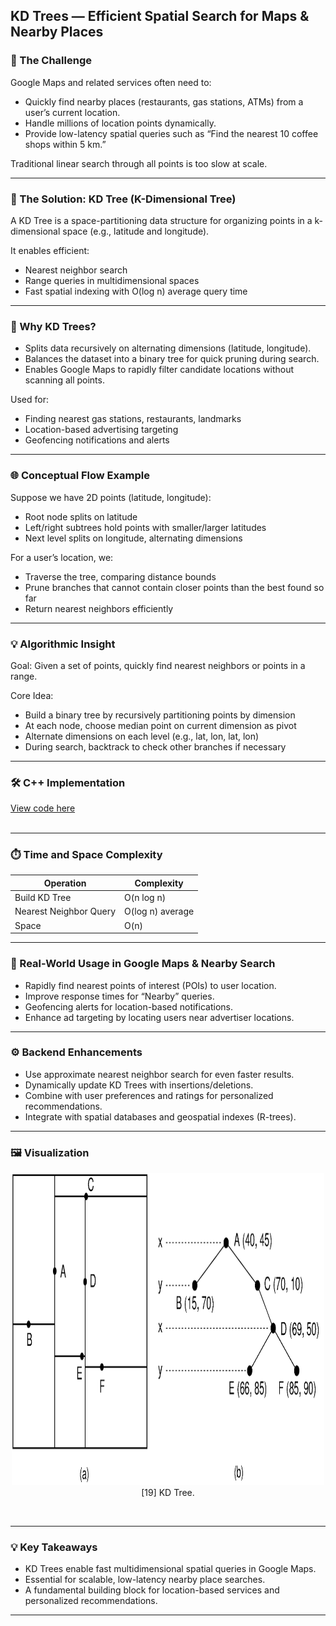 ## KD Trees — Efficient Spatial Search for Maps & Nearby Places

### 🎯 The Challenge

Google Maps and related services often need to:

* Quickly find nearby places (restaurants, gas stations, ATMs) from a user’s current location.
* Handle millions of location points dynamically.
* Provide low-latency spatial queries such as “Find the nearest 10 coffee shops within 5 km.”

Traditional linear search through all points is too slow at scale.

---

### 🚀 The Solution: KD Tree (K-Dimensional Tree)

A KD Tree is a space-partitioning data structure for organizing points in a k-dimensional space (e.g., latitude and longitude).

It enables efficient:

* Nearest neighbor search
* Range queries in multidimensional spaces
* Fast spatial indexing with O(log n) average query time

---

### 🧠 Why KD Trees?

* Splits data recursively on alternating dimensions (latitude, longitude).
* Balances the dataset into a binary tree for quick pruning during search.
* Enables Google Maps to rapidly filter candidate locations without scanning all points.

Used for:

* Finding nearest gas stations, restaurants, landmarks
* Location-based advertising targeting
* Geofencing notifications and alerts

---

### 🌐 Conceptual Flow Example

Suppose we have 2D points (latitude, longitude):

* Root node splits on latitude
* Left/right subtrees hold points with smaller/larger latitudes
* Next level splits on longitude, alternating dimensions

For a user’s location, we:

* Traverse the tree, comparing distance bounds
* Prune branches that cannot contain closer points than the best found so far
* Return nearest neighbors efficiently

---

### 💡 Algorithmic Insight

Goal: Given a set of points, quickly find nearest neighbors or points in a range.

Core Idea:

* Build a binary tree by recursively partitioning points by dimension
* At each node, choose median point on current dimension as pivot
* Alternate dimensions on each level (e.g., lat, lon, lat, lon)
* During search, backtrack to check other branches if necessary

---

### 🛠 C++ Implementation
[View code here](https://github.com/bhumikanaik126/APS-Portfolio/blob/main/codes/b20.cpp)<br><br>

---

### ⏱️ Time and Space Complexity

| Operation              | Complexity       |
| ---------------------- | ---------------- |
| Build KD Tree          | O(n log n)       |
| Nearest Neighbor Query | O(log n) average |
| Space                  | O(n)             |

---

### 🧪 Real-World Usage in Google Maps & Nearby Search

* Rapidly find nearest points of interest (POIs) to user location.
* Improve response times for “Nearby” queries.
* Geofencing alerts for location-based notifications.
* Enhance ad targeting by locating users near advertiser locations.

---

### ⚙️ Backend Enhancements

* Use approximate nearest neighbor search for even faster results.
* Dynamically update KD Trees with insertions/deletions.
* Combine with user preferences and ratings for personalized recommendations.
* Integrate with spatial databases and geospatial indexes (R-trees).

---

### 🖼️ Visualization

<p align="center">
  <img src="https://github.com/bhumikanaik126/APS-Portfolio/blob/main/images/KDtree.png?raw=true" alt="Microsoft Infrastructure" width="500" height="500">
  <br>
  [19] KD Tree.
  <br>
</p><br>

---

### 💡 Key Takeaways

* KD Trees enable fast multidimensional spatial queries in Google Maps.
* Essential for scalable, low-latency nearby place searches.
* A fundamental building block for location-based services and personalized recommendations.

---

